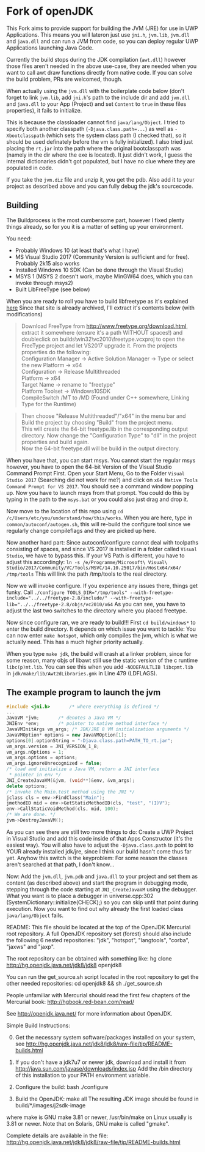 # Fork of openJDK
This Fork aims to provide support for building the JVM (JRE) for use in UWP Applications.
This means you will lateron just use `jni.h`, `jvm.lib`, `jvm.dll` and `java.dll` and can
run a JVM from code, so you can deploy regular UWP Applications launching Java Code.  

Currently the build stops during the JDK compilation (`awt.dll`) however those files aren't
needed in the above use-case, they are needed when you want to call awt draw functions
directly from native code. If you can solve the build problem, PRs are welcomed, though.  

When actually using the `jvm.dll` with the boilerplate code below (don't forget to link
`jvm.lib`, add `jni.h`'s path to the include dir and add `jvm.dll` and `java.dll` to your
App (Project) and set `Content` to `true` in these files properties), it fails to initialize.  

This is because the classloader cannot find `java/lang/Object`. I tried to specify both
another classpath (`-Djava.class.path=...`) as well as `-Xbootclasspath` (which sets the
system class path (I checked that), so it should be used definately before the vm is fully
initialized). I also tried just placing the `rt.jar` into the path where the original
bootclasspath was (namely in the dir where the exe is located). It just didn't work,
I guess the internal dictionaries didn't got populated, but I have no clue where they
are populated in code.  

If you take the `jvm.diz` file and unzip it, you get the pdb. Also add it to your project
as described above and you can fully debug the jdk's sourcecode.  

## Building
The Buildprocess is the most cumbersome part, however I fixed plenty things already,
so for you it is a matter of setting up your environment.  

You need:
* Probably Windows 10 (at least that's what I have)
* MS Visual Studio 2017 (Community Version is sufficient and for free). Probably 2k15 also works
* Installed Windows 10 SDK (Can be done through the Visual Studio)
* MSYS 1 (MSYS 2 doesn't work, maybe MinGW64 does, which you can invoke through msys2)
* Built LibFreeType (see below)

When you are ready to roll you have to build libfreetype as it's explained
[here](https://web.archive.org/web/20150403031533/https://weblogs.java.net/blog/simonis/archive/2011/10/28/yaojowbi-yet-another-openjdk-windows-build-instruction#FreeType)
Since that site is already archived, I'll extract it's contents below (with modifications)

> Download FreeType from http://www.freetype.org/download.html, extract it somewhere (ensure it's a path WITHOUT spaces!)
and doubleclick on builds\win32\vc2010\freetype.vcxproj to open the FreeType project
and let VS2017 upgrade it. From the projects properties do the following:  
>   Configuration Manager -> Active Solution Manager -> Type or select the new Platform -> x64  
>   Configuration -> Release Multithreaded  
>   Platform -> x64  
>   Target Name -> rename to "freetype"  
>   Platform Toolset -> Windows10SDK  
>	CompileSwitch /MT to /MD (Found under C++ somewhere, Linking Type for the Runtime)    

> Then choose "Release Multithreaded"/"x64" in the menu bar and Build the project by choosing "Build" from the project menu.  
> This will create the 64-bit freetype.lib in the corresponding output directory.
> Now change the "Configuration Type" to "dll" in the project properties and build again.  
> Now the 64-bit freetype.dll will be build in the output directory.    

When you have that, you can start msys. You cannot start the regular msys however, you have
to open the 64-bit Version of the Visual Studio Command Prompt First. Open your Start Menu,
Go to the Folder `Visual Studio 2017` (Searching did not work for me?) and click on
`x64 Native Tools Command Prompt for VS 2017`. You should see a command window popping up.
Now you have to launch msys from that prompt. You could do this by typing in the path to
the `msys.bat` or you could also just drag and drop it.  

Now move to the location of this repo using `cd /c/Users/etc/you/understand/how/this/works`.
When you are here, type in `common/autoconf/autogen.sh`, this will re-build the configure tool
since we regularly change compileflags and they are picked up here.  

Now another hard part: Since autoconf/configure cannot deal with toolpaths consisting of spaces,
and since VS 2017 is installed in a folder called `Visual Studio`, we have to bypass this.
If your VS Path is different, you have to adjust this accordingly:
`ln -s /e/Programme/Microsoft\ Visual\ Studio/2017/Community/VC/Tools/MSVC/14.10.25017/bin/Hostx64/x64/ /tmp/tools`
This will link the path /tmp/tools to the real directory.

Now we will invoke configure. If you experience any issues there, things get funky.
Call `./configure TOOLS_DIR="/tmp/tools" --with-freetype-include="../../freetype-2.8/include/" --with-freetype-lib="../../freetype-2.8/objs/vc2010/x64`
As you can see, you have to adjust the last two switches to the directory where you placed freetype.

Now since configure ran, we are ready to build!!! First `cd build/windows*` to enter the build directory.
It depends on which issue you want to tackle: You can now enter `make hotspot`, which only compiles the jvm,
which is what we actually need. This has a much higher priority actually.  

When you type `make jdk`, the build will crash at a linker problem, since for some reason, many objs of libawt still
use the static version of the c runtime `libc(p)mt.lib`. You can see this when you add `-NODEFAULTLIB libcpmt.lib` in
`jdk/make/lib/Awt2dLibraries.gmk` in Line 479 (LDFLAGS). 


## The example program to launch the jvm
```cpp
#include <jni.h>       /* where everything is defined */
...
JavaVM *jvm;       /* denotes a Java VM */
JNIEnv *env;       /* pointer to native method interface */
JavaVMInitArgs vm_args; /* JDK/JRE 8 VM initialization arguments */
JavaVMOption* options = new JavaVMOption[1];
options[0].optionString = "-Djava.class.path=PATH_TO_rt.jar";
vm_args.version = JNI_VERSION_1_8;
vm_args.nOptions = 1;
vm_args.options = options;
vm_args.ignoreUnrecognized = false;
/* load and initialize a Java VM, return a JNI interface
 * pointer in env */
JNI_CreateJavaVM(&jvm, (void**)&env, &vm_args);
delete options;
/* invoke the Main.test method using the JNI */
jclass cls = env->FindClass("Main");
jmethodID mid = env->GetStaticMethodID(cls, "test", "(I)V");
env->CallStaticVoidMethod(cls, mid, 100);
/* We are done. */
jvm->DestroyJavaVM();
```

As you can see there are still two more things to do: Create a UWP Project in Visual Studio and add this
code inside of that Apps Constructor (it's the easiest way).
You will also have to adjust the `-Djava.class.path` to point to YOUR already installed jdk/jre, since 
I think our build hasn't come thus far yet. Anyhow this switch is the keyproblem: For some reason the
classes aren't searched at that path, I don't know...

Now: Add the `jvm.dll`, `jvm.pdb` and `java.dll` to your project and set them as content (as described above)
and start the program in debugging mode, stepping through the code starting at `JNI_CreateJavaVM` using
the debugger. What you want is to place a debugger in universe.cpp:302 (SystemDictionary::initialize(CHECK);)
so you can skip until that point during execution. Now you want to find out why already the first loaded class
`java/lang/Object` fails.

README:
  This file should be located at the top of the OpenJDK Mercurial root
  repository. A full OpenJDK repository set (forest) should also include
  the following 6 nested repositories:
    "jdk", "hotspot", "langtools", "corba", "jaxws"  and "jaxp".

  The root repository can be obtained with something like:
    hg clone http://hg.openjdk.java.net/jdk8/jdk8 openjdk8
  
  You can run the get_source.sh script located in the root repository to get
  the other needed repositories:
    cd openjdk8 && sh ./get_source.sh

  People unfamiliar with Mercurial should read the first few chapters of
  the Mercurial book: http://hgbook.red-bean.com/read/

  See http://openjdk.java.net/ for more information about OpenJDK.

Simple Build Instructions:
  
  0. Get the necessary system software/packages installed on your system, see
     http://hg.openjdk.java.net/jdk8/jdk8/raw-file/tip/README-builds.html

  1. If you don't have a jdk7u7 or newer jdk, download and install it from
     http://java.sun.com/javase/downloads/index.jsp
     Add the /bin directory of this installation to your PATH environment
     variable.

  2. Configure the build:
       bash ./configure
  
  3. Build the OpenJDK:
       make all
     The resulting JDK image should be found in build/*/images/j2sdk-image

where make is GNU make 3.81 or newer, /usr/bin/make on Linux usually
is 3.81 or newer. Note that on Solaris, GNU make is called "gmake".

Complete details are available in the file:
     http://hg.openjdk.java.net/jdk8/jdk8/raw-file/tip/README-builds.html
